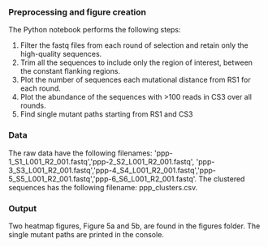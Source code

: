 ### Preprocessing and figure creation
The Python notebook performs the following steps:

1. Filter the fastq files from each round of selection and retain only the high-quality sequences.
2. Trim all the sequences to include only the region of interest, between the constant flanking regions.
3. Plot the number of sequences each mutational distance from RS1 for each round.
4. Plot the abundance of the sequences with >100 reads in CS3 over all rounds.
5. Find single mutant paths starting from RS1 and CS3

### Data
The raw data have the following filenames:
'ppp-1_S1_L001_R2_001.fastq','ppp-2_S2_L001_R2_001.fastq', 'ppp-3_S3_L001_R2_001.fastq','ppp-4_S4_L001_R2_001.fastq','ppp-5_S5_L001_R2_001.fastq','ppp-6_S6_L001_R2_001.fastq'. The clustered sequences has the following filename: ppp_clusters.csv.

### Output
Two heatmap figures, Figure 5a and 5b, are found in the figures folder. The single mutant paths are printed in the console.
